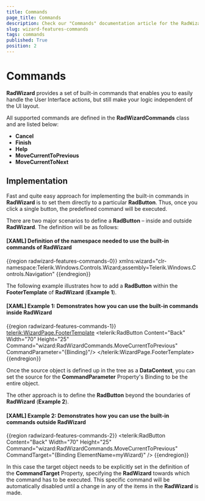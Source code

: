 ```yaml
---
title: Commands
page_title: Commands
description: Check our "Commands" documentation article for the RadWizard WPF control.
slug: wizard-features-commands
tags: commands
published: True
position: 2
---
```


# Commands

__RadWizard__ provides a set of built-in commands that enables you to easily handle the User Interface actions, but still make your logic independent of the UI layout. 

All supported commands are defined in the __RadWizardCommands__ class and are listed below:

* __Cancel__
* __Finish__
* __Help__
* __MoveCurrentToPrevious__
* __MoveCurrentToNext__

## Implementation ##

Fast and quite easy approach for implementing the built-in commands in __RadWizard__ is to set them directly to a particular __RadButton__. Thus, once you click a single button, the predefined command will be executed.  

There are two major scenarios to define a __RadButton__ – inside and outside __RadWizard__. The definition will be as follows:
#### __[XAML] Definition of the namespace needed to use the built-in commands of RadWizard__
{{region radwizard-features-commands-0}}
	xmlns:wizard="clr-namespace:Telerik.Windows.Controls.Wizard;assembly=Telerik.Windows.Controls.Navigation"
{{endregion}}

The following example illustrates how to add a __RadButton__ within the __FooterTemplate__ of __RadWizard__ (__Example 1__).

#### __[XAML] Example 1: Demonstrates how you can use the built-in commands inside RadWizard__
{{region radwizard-features-commands-1}}
	<telerik:WizardPage.FooterTemplate>
	    <DataTemplate>
	            <telerik:RadButton Content="Back" 
								   Width="70" Height="25"
								   Command="wizard:RadWizardCommands.MoveCurrentToPrevious"
								   CommandParameter="{Binding}"/>
	    </DataTemplate>
	</telerik:WizardPage.FooterTemplate>
{{endregion}}

Once the source object is defined up in the tree as a __DataContext__, you can set the source for the __CommandParameter__ Property's Binding to be the entire object.

The other approach is to define the __RadButton__ beyond the boundaries of __RadWizard__ (__Example 2__).
#### __[XAML] Example 2: Demonstrates how you can use the built-in commands outside RadWizard__
{{region radwizard-features-commands-2}}
	<telerik:RadButton Content="Back" 
	                   Width="70" 
                       Height="25"
	                   Command="wizard:RadWizardCommands.MoveCurrentToPrevious"
	                   CommandTarget="{Binding ElementName=myWizard}" />
{{endregion}}

In this case the target object needs to be explicitly set in the definition of the __CommandTarget__ Property, specifying the __RadWizard__ towards which the command has to be executed. This specific command will be automatically disabled until a change in any of the items in the __RadWizard__ is made.
